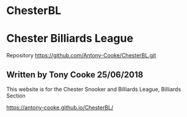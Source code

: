 # ChesterBL
<h1>Chester Billiards League</h1>

Repository https://github.com/Antony-Cooke/ChesterBL.git

<h2>Written by Tony Cooke 25/06/2018</h2>

<p>This website is for the Chester Snooker and Billiards League, Billiards Section</p>

https://antony-cooke.github.io/ChesterBL/


